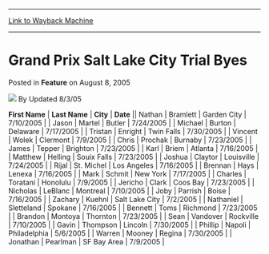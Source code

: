 
---
[Link to Wayback Machine](https://web.archive.org/web/20220809164911/https://magic.wizards.com/en/articles/archive/feature/grand-prix-salt-lake-city-trial-byes-2005-08-08)

[_metadata_:wayback_url]:- "https://magic.wizards.com/en/articles/archive/feature/grand-prix-salt-lake-city-trial-byes-2005-08-08"
[_metadata_:wayback_raw_url]:- "https://web.archive.org/web/20220809164911id_/https://magic.wizards.com/en/articles/archive/feature/grand-prix-salt-lake-city-trial-byes-2005-08-08"
[_metadata_:wayback_capture_timestamp]:- "2022-08-09 16:49:11+00:00"
[_metadata_:description]:- "First NameLast NameCityDateNathanBramlettGarden City7/10/2005JasonMartelButler7/24/2005MichaelBurtonDelaware7/17/2005TristanEnrightTwin Falls7/30/2005VincentWolekClermont7/9/2005ChrisProchakBurnaby7/23/2005JamesTepperBrighton7/23/2005KarlBriemAtlanta7/16/2005MatthewHellingSouix Falls7/23/2005JoshuaClaytorLouisville7/24/2005RijalSt."
[_metadata_:generator]:- "Drupal 7 (http://drupal.org)"
[_metadata_:publish_date]:- "2005-08-08"
---


Grand Prix Salt Lake City Trial Byes
====================================



 Posted in **Feature**
 on August 8, 2005 






![](https://media.magic.wizards.com/styles/auth_small/public/generic-avatar-150_432.png)
By Updated 8/3/05













 **First Name** | **Last Name** | **City** | **Date** || Nathan | Bramlett | Garden City | 7/10/2005 |
| Jason | Martel | Butler | 7/24/2005 |
| Michael | Burton | Delaware | 7/17/2005 |
| Tristan | Enright | Twin Falls | 7/30/2005 |
| Vincent | Wolek | Clermont | 7/9/2005 |
| Chris | Prochak | Burnaby | 7/23/2005 |
| James | Tepper | Brighton | 7/23/2005 |
| Karl | Briem | Atlanta | 7/16/2005 |
| Matthew | Helling | Souix Falls | 7/23/2005 |
| Joshua | Claytor | Louisville | 7/24/2005 |
| Rijal | St. Michel | Los Angeles | 7/16/2005 |
| Brennan | Hays | Lenexa | 7/16/2005 |
| Mark | Schmit | New York | 7/17/2005 |
| Charles | Toratani | Honolulu | 7/9/2005 |
| Jericho | Clark | Coos Bay | 7/23/2005 |
| Nicholas | LeBlanc | Montreal | 7/10/2005 |
| Joby | Parrish | Boise | 7/16/2005 |
| Zachary | Kuehnl | Salt Lake City | 7/2/2005 |
| Nathaniel | Sletteland | Spokane | 7/16/2005 |
| Bennett | Toms | Richmond | 7/23/2005 |
| Brandon | Montoya | Thornton | 7/23/2005 |
| Sean | Vandover | Rockville | 7/10/2005 |
| Gavin | Thompson | Lincoln | 7/30/2005 |
| Phillip | Napoli | Philadelphia | 5/6/2005 |
| Warren | Mooney | Regina | 7/30/2005 |
| Jonathan | Pearlman | SF Bay Area | 7/9/2005 |







